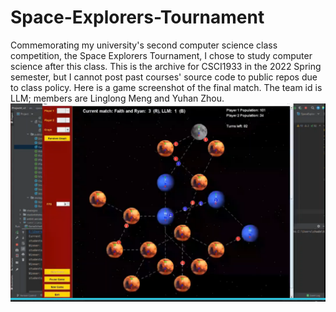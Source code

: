 # Space-Explorers-Tournament
Commemorating my university's second computer science class competition, the Space Explorers Tournament, I chose to study computer science after this class. This is the archive for CSCI1933 in the 2022 Spring semester, but I cannot post past courses' source code to public repos due to class policy.
Here is a game screenshot of the final match.
The team id is LLM; members are Linglong Meng and Yuhan Zhou.
![final match screenshot](https://github.com/tardism/Space-Explorers-Tournament/blob/main/Final%20game%20match,%20record%20by%20prof.png?raw=true)
